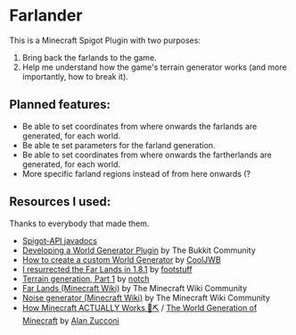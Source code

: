 # Farlander

This is a Minecraft Spigot Plugin with two purposes:
1. Bring back the farlands to the game.
2. Help me understand how the game's terrain generator works (and more importantly, how to break it).

## Planned features:
- Be able to set coordinates from where onwards the farlands are generated, for each world.
- Be able te set parameters for the farland generation.
- Be able to set coordinates from where onwards the fartherlands are generated, for each world.
- More specific farland regions instead of from here onwards (?

## Resources I used:
Thanks to everybody that made them.

- [Spigot-API javadocs](https://hub.spigotmc.org/javadocs/spigot/org/bukkit/generator/ChunkGenerator.html)
- [Developing a World Generator Plugin](https://bukkit.fandom.com/wiki/Developing_a_World_Generator_Plugin) by The Bukkit Community
- [How to create a custom World Generator](https://www.spigotmc.org/threads/how-to-create-a-custom-world-generator.545616/) by [CoolJWB](https://www.spigotmc.org/members/cooljwb.154564/)
- [I resurrected the Far Lands in 1.8.1](https://www.reddit.com/r/Minecraft/comments/2su65c/i_resurrected_the_far_lands_in_181/) by [footstuff](https://www.reddit.com/user/footstuff/)
- [Terrain generation, Part 1](https://web.archive.org/web/20110322154638/http://notch.tumblr.com/post/3746989361/terrain-generation-part-1) by [notch](https://twitter.com/notch)
- [Far Lands (Minecraft Wiki)](https://minecraft.wiki/w/Far_Lands) by The Minecraft Wiki Community
- [Noise generator (Minecraft Wiki)](https://minecraft.wiki/w/Noise_generator) by The Minecraft Wiki Community
- [How Minecraft ACTUALLY Works 💎⛏️](https://www.youtube.com/watch?v=YyVAaJqYAfE) / [The World Generation of Minecraft](https://www.alanzucconi.com/2022/06/05/minecraft-world-generation/) by [Alan Zucconi](https://www.alanzucconi.com/)

